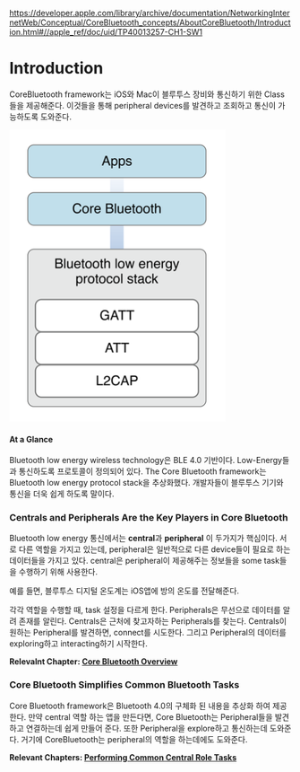 https://developer.apple.com/library/archive/documentation/NetworkingInternetWeb/Conceptual/CoreBluetooth_concepts/AboutCoreBluetooth/Introduction.html#//apple_ref/doc/uid/TP40013257-CH1-SW1

# Introduction

CoreBluetooth framework는 iOS와 Mac이 블루투스 장비와 통신하기 위한 Class들을 제공해준다. 이것들을 통해 peripheral devices를 발견하고 조회하고 통신이 가능하도록 도와준다. 

<img src="./img/introduction.png"/>

#### At a Glance

Bluetooth low energy wireless technology은 BLE 4.0 기반이다. Low-Energy들과 통신하도록 프로토콜이 정의되어 있다. The Core Bluetooth framework는 Bluetooth low energy protocol stack을 추상화했다. 개발자들이 블루투스 기기와 통신을 더욱 쉽게 하도록 말이다.

### Centrals and Peripherals Are the Key Players in Core Bluetooth

Bluetooth low energy 통신에서는 **central**과 **peripheral** 이 두가지가 핵심이다. 서로 다른 역할을 가지고 있는데, peripheral은 일반적으로 다른 device들이 필요로 하는 데이터들을 가지고 있다. central은 peripheral이 제공해주는 정보들을 some task들을 수행하기 위해 사용한다.  

예를 들면, 블루투스 디지털 온도계는 iOS앱에 방의 온도를 전달해준다. 

각각 역할을 수행할 때, task 설정을 다르게 한다. Peripherals은 무선으로 데이터를 알려 존재를 알린다. Centrals은 근처에 찾고자하는 Peripherals를 찾는다. Centrals이 원하는 Peripheral를 발견하면, connect를 시도한다. 그리고 Peripheral의 데이터를 exploring하고 interacting하기 시작한다. 

**Relevalnt Chapter: [Core Bluetooth Overview](<https://github.com/wjdgo813/About_CoreBluetooth/blob/master/CoreBluetooth_Overview.md>)**

### Core Bluetooth Simplifies Common Bluetooth Tasks

Core Bluetooth framework은 Bluetooth 4.0의 구체화 된 내용을 추상화 하여 제공한다. 만약 central 역할 하는 앱을 만든다면, Core Bluetooth는 Peripheral들을 발견하고 연결하는데 쉽게 만들어 준다. 또한 Peripheral을 explore하고 통신하는데 도와준다. 거기에 CoreBluetooth는 peripheral의 역할을 하는데에도 도와준다.

**Relevant Chapters: [Performing Common Central Role Tasks](<https://github.com/wjdgo813/About_CoreBluetooth/blob/master/Performing_Common_Central_Role_Tasks.md>)**










